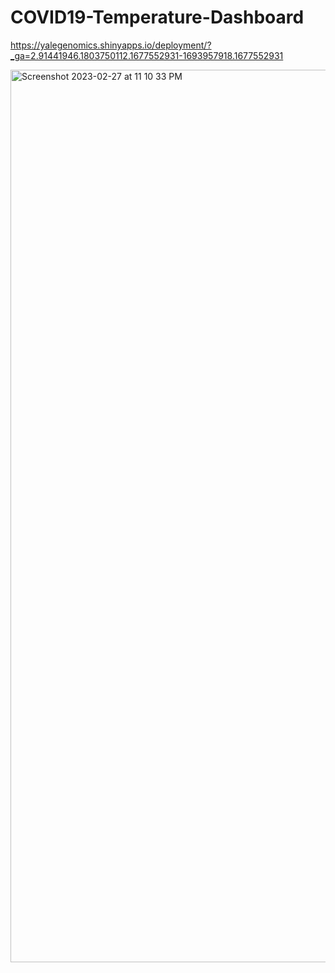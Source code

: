 # COVID19-Temperature-Dashboard

https://yalegenomics.shinyapps.io/deployment/?_ga=2.91441946.1803750112.1677552931-1693957918.1677552931


<img width="1428" alt="Screenshot 2023-02-27 at 11 10 33 PM" src="https://user-images.githubusercontent.com/25118302/221751582-1ba0cd37-3267-4dff-ba92-74224aa9d8d1.png">

